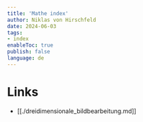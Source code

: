 ```yaml
---
title: 'Mathe index'
author: Niklas von Hirschfeld
date: 2024-06-03
tags: 
- index
enableToc: true
publish: false
language: de
---
```


# Links

- [[./dreidimensionale_bildbearbeitung.md]]

